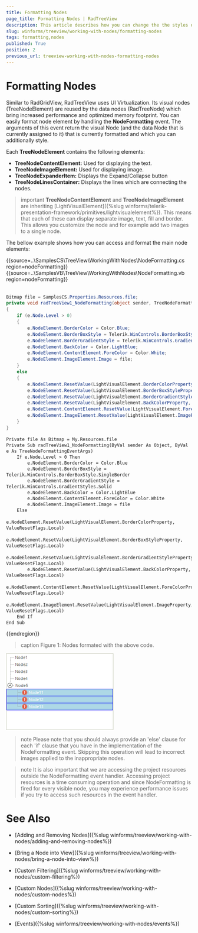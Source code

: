 ```yaml
---
title: Formatting Nodes
page_title: Formatting Nodes | RadTreeView
description: This article describes how you can change the the styles of the nodes in RadTreeView.
slug: winforms/treeview/working-with-nodes/formatting-nodes
tags: formatting,nodes
published: True
position: 2
previous_url: treeview-working-with-nodes-formatting-nodes
---
```


# Formatting Nodes

Similar to RadGridView, RadTreeView uses UI Virtualization. Its visual nodes (TreeNodeElement) are reused by the data nodes (RadTreeNode) which bring increased performance and optimized memory footprint. You can easily format node element by handling the __NodeFormatting__ event. The arguments of this event return the visual Node (and the data Node that is currently assigned to it) that is currently formatted and which you can additionally style.

Each __TreeNodeElement__ contains the following elements:

* __TreeNodeContentElement:__ Used for displaying the text.
* __TreeNodeImageElement:__ Used for displaying image.
* __TreeNodeExpanderItem:__ Displays the Expand/Collapse button
* __TreeNodeLinesContainer:__ Displays the lines which are connecting the nodes.

>important __TreeNodeContentElement__ and __TreeNodeImageElement__ are inheriting [LightVisualElement]({%slug winforms/telerik-presentation-framework/primitives/lightvisualelement%}). This means that each of these can display separate image, text, fill and border. This allows you customize the node and for example add two images to a single node.


The bellow example shows how you can access and format the main node elements:

{{source=..\SamplesCS\TreeView\WorkingWithNodes\NodeFormatting.cs region=nodeFormatting}} 
{{source=..\SamplesVB\TreeView\WorkingWithNodes\NodeFormatting.vb region=nodeFormatting}}
````C#
        
Bitmap file = SamplesCS.Properties.Resources.file;
private void radTreeView1_NodeFormatting(object sender, TreeNodeFormattingEventArgs e)
{
    if (e.Node.Level > 0)
    {
        e.NodeElement.BorderColor = Color.Blue;
        e.NodeElement.BorderBoxStyle = Telerik.WinControls.BorderBoxStyle.SingleBorder;
        e.NodeElement.BorderGradientStyle = Telerik.WinControls.GradientStyles.Solid;
        e.NodeElement.BackColor = Color.LightBlue;
        e.NodeElement.ContentElement.ForeColor = Color.White;
        e.NodeElement.ImageElement.Image = file;
    }
    else
    {
        e.NodeElement.ResetValue(LightVisualElement.BorderColorProperty, ValueResetFlags.Local);
        e.NodeElement.ResetValue(LightVisualElement.BorderBoxStyleProperty, ValueResetFlags.Local);
        e.NodeElement.ResetValue(LightVisualElement.BorderGradientStyleProperty, ValueResetFlags.Local);
        e.NodeElement.ResetValue(LightVisualElement.BackColorProperty, ValueResetFlags.Local);
        e.NodeElement.ContentElement.ResetValue(LightVisualElement.ForeColorProperty, ValueResetFlags.Local);
        e.NodeElement.ImageElement.ResetValue(LightVisualElement.ImageProperty, ValueResetFlags.Local);
    }
}

````
````VB.NET
Private file As Bitmap = My.Resources.file
Private Sub radTreeView1_NodeFormatting(ByVal sender As Object, ByVal e As TreeNodeFormattingEventArgs)
    If e.Node.Level > 0 Then
        e.NodeElement.BorderColor = Color.Blue
        e.NodeElement.BorderBoxStyle = Telerik.WinControls.BorderBoxStyle.SingleBorder
        e.NodeElement.BorderGradientStyle = Telerik.WinControls.GradientStyles.Solid
        e.NodeElement.BackColor = Color.LightBlue
        e.NodeElement.ContentElement.ForeColor = Color.White
        e.NodeElement.ImageElement.Image = file
    Else
        e.NodeElement.ResetValue(LightVisualElement.BorderColorProperty, ValueResetFlags.Local)
        e.NodeElement.ResetValue(LightVisualElement.BorderBoxStyleProperty, ValueResetFlags.Local)
        e.NodeElement.ResetValue(LightVisualElement.BorderGradientStyleProperty, ValueResetFlags.Local)
        e.NodeElement.ResetValue(LightVisualElement.BackColorProperty, ValueResetFlags.Local)
        e.NodeElement.ContentElement.ResetValue(LightVisualElement.ForeColorProperty, ValueResetFlags.Local)
        e.NodeElement.ImageElement.ResetValue(LightVisualElement.ImageProperty, ValueResetFlags.Local)
    End If
End Sub

````


{{endregion}} 

>caption Figure 1: Nodes formated with the above code.

![treeview-formatting-nodes 001](images/treeview-formatting-nodes001.png)

>note Please note that you should always provide an 'else' clause for each 'if' clause that you have in the implementation of the NodeFormatting event. Skipping this operation will lead to incorrect images applied to the inappropriate nodes.
>


>note It is also important that we are accessing the project resources outside the NodeFormatting event handler. Accessing project resources is a time consuming operation and since NodeFormatting is fired for every visible node, you may experience performance issues if you try to access such resources in the event handler.
>


# See Also
* [Adding and Removing Nodes]({%slug winforms/treeview/working-with-nodes/adding-and-removing-nodes%})

* [Bring a Node into View]({%slug winforms/treeview/working-with-nodes/bring-a-node-into-view%})

* [Custom Filtering]({%slug winforms/treeview/working-with-nodes/custom-filtering%})

* [Custom Nodes]({%slug winforms/treeview/working-with-nodes/custom-nodes%})

* [Custom Sorting]({%slug winforms/treeview/working-with-nodes/custom-sorting%})

* [Events]({%slug winforms/treeview/working-with-nodes/events%})

